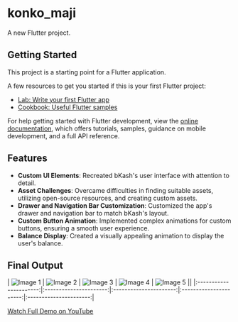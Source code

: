 # konko_maji

A new Flutter project.

## Getting Started

This project is a starting point for a Flutter application.

A few resources to get you started if this is your first Flutter project:

- [Lab: Write your first Flutter app](https://docs.flutter.dev/get-started/codelab)
- [Cookbook: Useful Flutter samples](https://docs.flutter.dev/cookbook)

For help getting started with Flutter development, view the
[online documentation](https://docs.flutter.dev/), which offers tutorials,
samples, guidance on mobile development, and a full API reference.




## Features

- **Custom UI Elements**: Recreated bKash's user interface with attention to detail.
- **Asset Challenges**: Overcame difficulties in finding suitable assets, utilizing open-source resources, and creating custom assets.
- **Drawer and Navigation Bar Customization**: Customized the app's drawer and navigation bar to match bKash's layout.
- **Custom Button Animation**: Implemented complex animations for custom buttons, ensuring a smooth user experience.
- **Balance Display**: Created a visually appealing animation to display the user's balance.

## Final Output
| ![Image 1](assets/images/image1.jpg) | ![Image 2](assets/images/image2.jpg) | ![Image 3](assets/images/image3.jpg) | ![Image 4](assets/images/image4.jpg) | ![Image 5](assets/images/image5.jpg) ||
|:----------------------:|:----------------------:|:----------------------:|:----------------------:|:----------------------:|




[Watch Full Demo on YouTube]()

